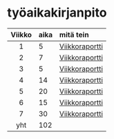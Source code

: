 # työaikakirjanpito

| Viikko | aika | mitä tein  |
| :----:|:-----| :-----|
| 1 | 5 | [Viikkoraportti](./viikkoraportti-1.md) |
| 2 | 7 | [Viikkoraportti](./viikkoraportti-2.md) |
| 3 | 5 | [Viikkoraportti](./viikkoraportti-3.md) |
| 4 | 14 | [Viikkoraportti](./viikkoraportti-4.md) |
| 5 | 20 | [Viikkoraportti](./viikkoraportti-5.md) |
| 6 | 15 | [Viikkoraportti](./viikkoraportti-6.md) |
| 7 | 30 | [Viikkoraportti](./viikkoraportti-6.md) |
| yht | 102   | | 
